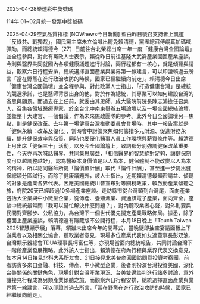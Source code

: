 
2025-04-28樂透彩中獎號碼

                                
114年 01~02月統一發票中獎號碼
                             
2025-04-29空氣品質指標
                              [NOWnews今日新聞] 藍白昨日號召支持者上凱道「反綠共、戰獨裁」，國民黨主席朱立倫喊出罷免賴清德，黨團總召傅崐萁加碼喊彈劾，而總統賴清德今（27）日前往台北榮總出席一年一度「健康台灣全國論壇」並全程參與，對此有黨政人士表示，賴從昨日前往基隆大武崙產業園區產業座談，今則與醫界共同就國內各項健康議題進行討論，兩行程都有一核心，就是傾聽與請益，觀察六日行程安排，總統選擇直面產業與業界第一線建言，可以印證賴過去所言「當在野黨在進行政治攻防的時候，國家已經繼續向前走」。賴清德今日出席「健康台灣全國論壇」並全程參與，對此政黨人士指出，「打造健康台灣」是總統的競選承諾，也是醫師背景出身的他，對於作為總統，其專業可以如何建設台灣的省思與願景。而過去在上任前，就委由其恩師、成大醫院前院長陳志鴻擔任召集人，召集各領域醫療專家，於全台北中南東舉辦五場論壇以及一場全國總結論壇，並彙整十大建言、一個倡議，作為未來施政團隊的參考。此外今日全國論壇另一焦點，則是健保改革。去年第一場健康台灣推動委員會登場時，其中一報告案就是「健保永續：改革及優化」，當時會中討論聚焦如何籌措多元財源、促進財務永續，提升健保效率與品質，同時也要優化醫事人員工作環境與薪資條件等。賴清德上月出席「健保三十」活動，以及今全國論壇上，致詞都分別強調健保改革重要性，今天亦再次喊話醫界，共同集思廣益，「相信醫界的智慧絕對足夠，讓健保制度可以越調整越好」，認為醫療本身價值是以人為本，健保體制不能改變以人為本的精神，所以認同醫師所提「論價值計酬」取代「論件計酬」，甚至進一步提出健保總額分區試行。而除了健康議題外，該人士指出，近期賴清德最頻密請益、傾聽的對象是產業各界代表。因應美國總統川普宣布對等關稅政策，賴啟動產業傾聽之旅，府院20天已經超過10多場產業座談。走訪縣市從台灣頭到台灣尾，面向產業包括大企業與中小微型企業，從傳產、養殖漁業、資通訊電子產業，面向齊全，座談中總統最常問「我可以幫忙解決什麼問題？」，對內聽取業者心聲，對外則要與民間對齊腳步、公私協力，為台灣下一個世代優先擬定產業戰略佈局。據悉，除了檯面上產業座談，賴清德還有隱藏版不公開行程，本月18日晚上「Touch Taiwan 2025智慧顯示展」落幕，賴雖未出席今年的開幕式，當晚隨即抽空宴請面板上下游業者以及相關公協會，聽取業者意見，現場多位產業代表如友達董事長彭双浪、台灣顯示器總會TDUA理事長柯富仁等，亦現場當面向總統報告，共同討論台灣下一階段產業發展策略。此外該人士指出，賴清德在府內行程與業界代表交換意見，如本月14日接見北科大系所友會、21日接見北美台商回國訪問暨投資考察團，前者訪賓多來自金融、科技、傳產、中小微型企業，後者則扮演台灣投資美國、深化台美關係的關鍵角色，現場針對台灣產業現況、台美雙邊談判進行諸多討論，意外讓接見行程成為另類產業傾聽之旅，而觀察六日行程安排，總統選擇直面產業與業界第一線建言，可以印證其過去所言，「當在野黨在進行政治攻防的時候，國家已經繼續向前走」。